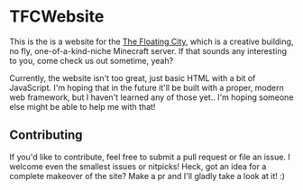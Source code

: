 # TFCWebsite
This is the is a website for the [The Floating City](https://thefloating.city), which is a creative building, no fly, one-of-a-kind-niche Minecraft server. If that sounds any interesting to you, come check us out sometime, yeah? 

Currently, the website isn't too great, just basic HTML with a bit of JavaScript. I'm hoping that in the future it'll be built with a proper, modern web framework, but I haven't learned any of those yet.. I'm hoping someone else might be able to help me with that!

## Contributing
If you'd like to contribute, feel free to submit a pull request or file an issue. I welcome even the smallest issues or nitpicks! Heck, got an idea for a complete makeover of the site? Make a pr and I'll gladly take a look at it! :)
